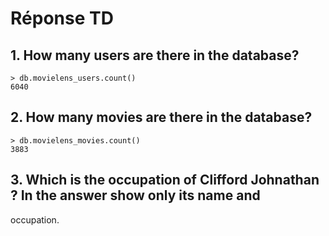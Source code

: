 # Réponse TD

## 1. How many users are there in the database?
```
> db.movielens_users.count()
6040
```

## 2. How many movies are there in the database?
```
> db.movielens_movies.count()
3883
```

## 3. Which is the occupation of Clifford Johnathan ? In the answer show only its name and
occupation.
